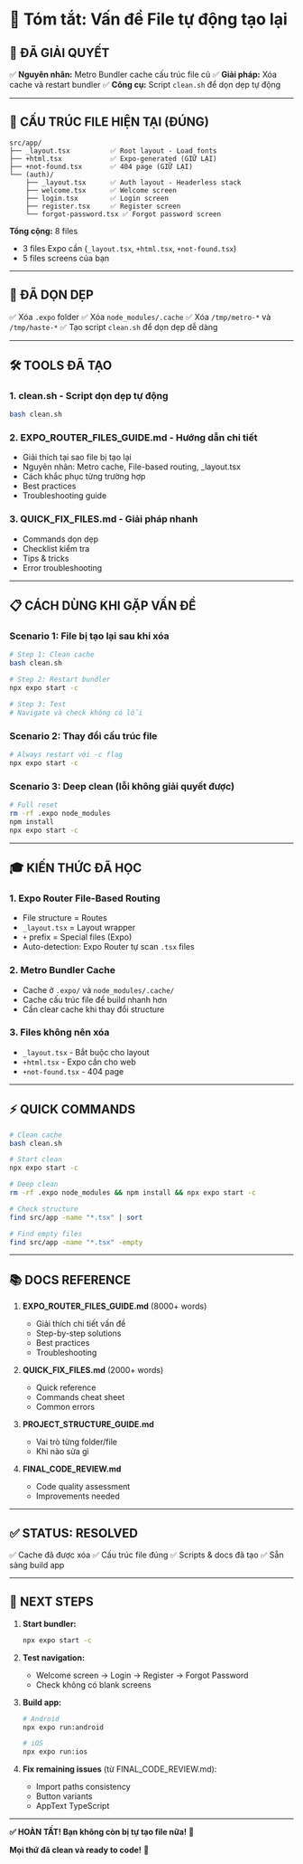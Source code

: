 # 📝 Tóm tắt: Vấn đề File tự động tạo lại

## 🎯 **ĐÃ GIẢI QUYẾT**

✅ **Nguyên nhân:** Metro Bundler cache cấu trúc file cũ
✅ **Giải pháp:** Xóa cache và restart bundler
✅ **Công cụ:** Script `clean.sh` để dọn dẹp tự động

---

## 📁 **CẤU TRÚC FILE HIỆN TẠI (ĐÚNG)**

```
src/app/
├── _layout.tsx          ✅ Root layout - Load fonts
├── +html.tsx            ✅ Expo-generated (GIỮ LẠI)
├── +not-found.tsx       ✅ 404 page (GIỮ LẠI)
└── (auth)/
    ├── _layout.tsx      ✅ Auth layout - Headerless stack
    ├── welcome.tsx      ✅ Welcome screen
    ├── login.tsx        ✅ Login screen
    ├── register.tsx     ✅ Register screen
    └── forgot-password.tsx ✅ Forgot password screen
```

**Tổng cộng:** 8 files

- 3 files Expo cần (`_layout.tsx`, `+html.tsx`, `+not-found.tsx`)
- 5 files screens của bạn

---

## 🧹 **ĐÃ DỌN DẸP**

✅ Xóa `.expo` folder
✅ Xóa `node_modules/.cache`
✅ Xóa `/tmp/metro-*` và `/tmp/haste-*`
✅ Tạo script `clean.sh` để dọn dẹp dễ dàng

---

## 🛠️ **TOOLS ĐÃ TẠO**

### 1. **clean.sh** - Script dọn dẹp tự động

```bash
bash clean.sh
```

### 2. **EXPO_ROUTER_FILES_GUIDE.md** - Hướng dẫn chi tiết

- Giải thích tại sao file bị tạo lại
- Nguyên nhân: Metro cache, File-based routing, \_layout.tsx
- Cách khắc phục từng trường hợp
- Best practices
- Troubleshooting guide

### 3. **QUICK_FIX_FILES.md** - Giải pháp nhanh

- Commands dọn dẹp
- Checklist kiểm tra
- Tips & tricks
- Error troubleshooting

---

## 📋 **CÁCH DÙNG KHI GẶP VẤN ĐỀ**

### **Scenario 1: File bị tạo lại sau khi xóa**

```bash
# Step 1: Clean cache
bash clean.sh

# Step 2: Restart bundler
npx expo start -c

# Step 3: Test
# Navigate và check không có lỗi
```

### **Scenario 2: Thay đổi cấu trúc file**

```bash
# Always restart với -c flag
npx expo start -c
```

### **Scenario 3: Deep clean (lỗi không giải quyết được)**

```bash
# Full reset
rm -rf .expo node_modules
npm install
npx expo start -c
```

---

## 🎓 **KIẾN THỨC ĐÃ HỌC**

### **1. Expo Router File-Based Routing**

- File structure = Routes
- `_layout.tsx` = Layout wrapper
- `+` prefix = Special files (Expo)
- Auto-detection: Expo Router tự scan `.tsx` files

### **2. Metro Bundler Cache**

- Cache ở `.expo/` và `node_modules/.cache/`
- Cache cấu trúc file để build nhanh hơn
- Cần clear cache khi thay đổi structure

### **3. Files không nên xóa**

- `_layout.tsx` - Bắt buộc cho layout
- `+html.tsx` - Expo cần cho web
- `+not-found.tsx` - 404 page

---

## ⚡ **QUICK COMMANDS**

```bash
# Clean cache
bash clean.sh

# Start clean
npx expo start -c

# Deep clean
rm -rf .expo node_modules && npm install && npx expo start -c

# Check structure
find src/app -name "*.tsx" | sort

# Find empty files
find src/app -name "*.tsx" -empty
```

---

## 📚 **DOCS REFERENCE**

1. **EXPO_ROUTER_FILES_GUIDE.md** (8000+ words)
   - Giải thích chi tiết vấn đề
   - Step-by-step solutions
   - Best practices
   - Troubleshooting

2. **QUICK_FIX_FILES.md** (2000+ words)
   - Quick reference
   - Commands cheat sheet
   - Common errors

3. **PROJECT_STRUCTURE_GUIDE.md**
   - Vai trò từng folder/file
   - Khi nào sửa gì

4. **FINAL_CODE_REVIEW.md**
   - Code quality assessment
   - Improvements needed

---

## ✅ **STATUS: RESOLVED**

✅ Cache đã được xóa
✅ Cấu trúc file đúng
✅ Scripts & docs đã tạo
✅ Sẵn sàng build app

---

## 🚀 **NEXT STEPS**

1. **Start bundler:**

   ```bash
   npx expo start -c
   ```

2. **Test navigation:**
   - Welcome screen → Login → Register → Forgot Password
   - Check không có blank screens

3. **Build app:**

   ```bash
   # Android
   npx expo run:android

   # iOS
   npx expo run:ios
   ```

4. **Fix remaining issues** (từ FINAL_CODE_REVIEW.md):
   - Import paths consistency
   - Button variants
   - AppText TypeScript

---

**✅ HOÀN TẤT! Bạn không còn bị tự tạo file nữa!** 🎉

**Mọi thứ đã clean và ready to code!** 💪
